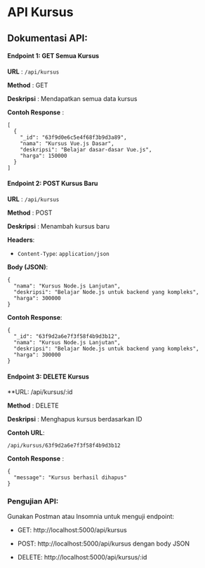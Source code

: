 # API Kursus

## Dokumentasi API:

#### Endpoint 1: GET Semua Kursus

**URL** : `/api/kursus`

**Method** : GET

**Deskripsi** : Mendapatkan semua data kursus

**Contoh Response** :

```
[
  {
    "_id": "63f9d0e6c5e4f68f3b9d3a89",
    "nama": "Kursus Vue.js Dasar",
    "deskripsi": "Belajar dasar-dasar Vue.js",
    "harga": 150000
  }
]
```

#### Endpoint 2: POST Kursus Baru

**URL** : `/api/kursus`

**Method** : POST

**Deskripsi** : Menambah kursus baru

**Headers**:

- `Content-Type`: `application/json`

**Body (JSON)**:

```
{
  "nama": "Kursus Node.js Lanjutan",
  "deskripsi": "Belajar Node.js untuk backend yang kompleks",
  "harga": 300000
}
```

**Contoh Response**:

```
{
  "_id": "63f9d2a6e7f3f58f4b9d3b12",
  "nama": "Kursus Node.js Lanjutan",
  "deskripsi": "Belajar Node.js untuk backend yang kompleks",
  "harga": 300000
}
```

#### Endpoint 3: DELETE Kursus

\*\*URL: /api/kursus/:id

**Method** : DELETE

**Deskripsi** : Menghapus kursus berdasarkan ID

**Contoh URL**:

```
/api/kursus/63f9d2a6e7f3f58f4b9d3b12
```

**Contoh Response** :

```
{
  "message": "Kursus berhasil dihapus"
}
```

### Pengujian API:

Gunakan Postman atau Insomnia untuk menguji endpoint:

- GET: http://localhost:5000/api/kursus

- POST: http://localhost:5000/api/kursus dengan body JSON

- DELETE: http://localhost:5000/api/kursus/:id
